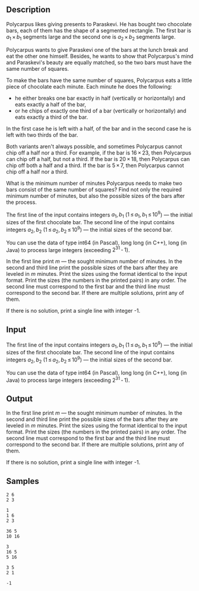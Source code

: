 ## Description

<div><p>Polycarpus likes giving presents to Paraskevi. He has bought two chocolate bars, each of them has the shape of a segmented rectangle. The first bar is <span class="tex-span"><i>a</i><sub class="lower-index">1</sub> × <i>b</i><sub class="lower-index">1</sub></span> segments large and the second one is <span class="tex-span"><i>a</i><sub class="lower-index">2</sub> × <i>b</i><sub class="lower-index">2</sub></span> segments large.</p><p>Polycarpus wants to give Paraskevi one of the bars at the lunch break and eat the other one himself. Besides, he wants to show that Polycarpus's mind and Paraskevi's beauty are equally matched, so the two bars must have the same number of squares.</p><p>To make the bars have the same number of squares, Polycarpus eats a little piece of chocolate each minute. Each minute he does the following:</p><ul> <li> he either breaks one bar exactly in half (vertically <span class="tex-font-style-bf">or</span> horizontally) and <span class="tex-font-style-it">eats exactly a half</span> of the bar, </li><li> or he chips of exactly one third of a bar (vertically or horizontally) and <span class="tex-font-style-it">eats exactly a third</span> of the bar. </li></ul><p>In the first case he is left with a <span class="tex-font-style-it">half</span>, of the bar and in the second case he is left with <span class="tex-font-style-it">two thirds</span> of the bar.</p><p>Both variants aren't always possible, and sometimes Polycarpus cannot chip off a half nor a third. For example, if the bar is <span class="tex-span">16 × 23</span>, then Polycarpus can chip off a half, but not a third. If the bar is <span class="tex-span">20 × 18</span>, then Polycarpus can chip off both a half and a third. If the bar is <span class="tex-span">5 × 7</span>, then Polycarpus cannot chip off a half nor a third.</p><p>What is the minimum number of minutes Polycarpus needs to make two bars consist of the same number of squares? Find not only the required minimum number of minutes, but also the possible sizes of the bars after the process.</p></div><div class="input-specification"><p>The first line of the input contains integers <span class="tex-span"><i>a</i><sub class="lower-index">1</sub>, <i>b</i><sub class="lower-index">1</sub></span> (<span class="tex-span">1 ≤ <i>a</i><sub class="lower-index">1</sub>, <i>b</i><sub class="lower-index">1</sub> ≤ 10<sup class="upper-index">9</sup></span>) — the initial sizes of the first chocolate bar. The second line of the input contains integers <span class="tex-span"><i>a</i><sub class="lower-index">2</sub>, <i>b</i><sub class="lower-index">2</sub></span> (<span class="tex-span">1 ≤ <i>a</i><sub class="lower-index">2</sub>, <i>b</i><sub class="lower-index">2</sub> ≤ 10<sup class="upper-index">9</sup></span>) — the initial sizes of the second bar.</p><p>You can use the data of type <span class="tex-font-style-tt">int64</span> (in Pascal), <span class="tex-font-style-tt">long long</span> (in С++), <span class="tex-font-style-tt">long</span> (in Java) to process large integers (exceeding <span class="tex-span">2<sup class="upper-index">31</sup> - 1</span>).</p></div><div class="output-specification"><p>In the first line print <span class="tex-span"><i>m</i></span> — the sought minimum number of minutes. In the second and third line print the possible sizes of the bars after they are leveled in <span class="tex-span"><i>m</i></span> minutes. Print the sizes using the format identical to the input format. Print the sizes (the numbers in the printed pairs) in any order. The second line must correspond to the first bar and the third line must correspond to the second bar. If there are multiple solutions, print any of them.</p><p>If there is no solution, print a single line with integer <span class="tex-font-style-tt">-1</span>.</p></div>


## Input

<p>The first line of the input contains integers <span class="tex-span"><i>a</i><sub class="lower-index">1</sub>, <i>b</i><sub class="lower-index">1</sub></span> (<span class="tex-span">1 ≤ <i>a</i><sub class="lower-index">1</sub>, <i>b</i><sub class="lower-index">1</sub> ≤ 10<sup class="upper-index">9</sup></span>) — the initial sizes of the first chocolate bar. The second line of the input contains integers <span class="tex-span"><i>a</i><sub class="lower-index">2</sub>, <i>b</i><sub class="lower-index">2</sub></span> (<span class="tex-span">1 ≤ <i>a</i><sub class="lower-index">2</sub>, <i>b</i><sub class="lower-index">2</sub> ≤ 10<sup class="upper-index">9</sup></span>) — the initial sizes of the second bar.</p><p>You can use the data of type <span class="tex-font-style-tt">int64</span> (in Pascal), <span class="tex-font-style-tt">long long</span> (in С++), <span class="tex-font-style-tt">long</span> (in Java) to process large integers (exceeding <span class="tex-span">2<sup class="upper-index">31</sup> - 1</span>).</p>


## Output

<p>In the first line print <span class="tex-span"><i>m</i></span> — the sought minimum number of minutes. In the second and third line print the possible sizes of the bars after they are leveled in <span class="tex-span"><i>m</i></span> minutes. Print the sizes using the format identical to the input format. Print the sizes (the numbers in the printed pairs) in any order. The second line must correspond to the first bar and the third line must correspond to the second bar. If there are multiple solutions, print any of them.</p><p>If there is no solution, print a single line with integer <span class="tex-font-style-tt">-1</span>.</p>


## Samples

```input1
2 6
2 3

```

```output1
1
1 6
2 3

```






```input2
36 5
10 16

```

```output2
3
16 5
5 16

```






```input3
3 5
2 1

```

```output3
-1

```



